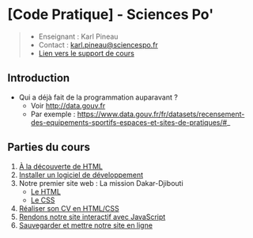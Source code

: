 # [Code Pratique] - Sciences Po'

>- Enseignant : Karl Pineau
>- Contact : karl.pineau@sciencespo.fr
>- [Lien vers le support de cours](https://docs.google.com/presentation/d/1SVQ7zql2u469aRAfsDW0KsicFvQSLBLYasaZatij00A/edit?usp=sharing)

## Introduction
- Qui a déjà fait de la programmation auparavant ?
    - Voir http://data.gouv.fr
    - Par exemple : https://www.data.gouv.fr/fr/datasets/recensement-des-equipements-sportifs-espaces-et-sites-de-pratiques/#_
   
## Parties du cours
1. [À la découverte de HTML](decouvrir-html/README.md)
2. [Installer un logiciel de développement](installation-ide/README.md)
3. Notre premier site web : La mission Dakar-Djibouti
    - [Le HTML](mission-dakar-djibouti/README.md) 
    - [Le CSS](mission-dakar-djibouti/README-css.md) 
4. [Réaliser son CV en HTML/CSS](curriculum-vitae/README.md)
5. [Rendons notre site interactif avec JavaScript](javascript/README.md) 
6. [Sauvegarder et mettre notre site en ligne](sauvegarder-mettre-en-ligne/README.md)
